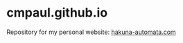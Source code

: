 # cmpaul.github.io

Repository for my personal website: [hakuna-automata.com](https://hakuna-automata.com)
